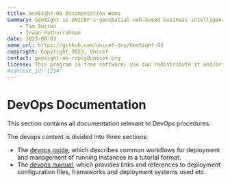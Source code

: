 ```yaml
---
title: GeoSight-OS Documentation Home 
summary: GeoSight is UNICEF's geospatial web-based business intelligence platform.
    - Tim Sutton
    - Irwan Fathurrahman
date: 2023-08-03
some_url: https://github.com/unicef-drp/GeoSight-OS
copyright: Copyright 2023, Unicef
contact: geosight-no-reply@unicef.org
license: This program is free software; you can redistribute it and/or modify it under the terms of the GNU Affero General Public License as published by the Free Software Foundation; either version 3 of the License, or (at your option) any later version.
#context_id: 1234
---
```


# DevOps Documentation
<!-- Replace all of the titles with relevant titles -->

This section contains all documentation relevant to DevOps procedures.

The devops content is divided into three sections:

- The [devops guide](guide/index.md), which describes common workflows for deployment and management of running instances in a tutorial format.
- The [devops manual](manual/index.md), which provides links and references to deployment configuration files, frameworks and deployment systems used etc.

<!--  Need to work on this

Resources, information, and processes related to DevOps and system administration.

> Note that all users, regardless of role, should understand and review the [security](./security.md) section.

Note that this is not limited to DevOps team members and may include conventions and configuration for the management of workstations, servers, and other systems, which is relevant to multiple roles.

- [Security](./security.md)
- [Procedures](./procedures.md)
- [Infrastructure](./infrastructure.md
- 
- -->
